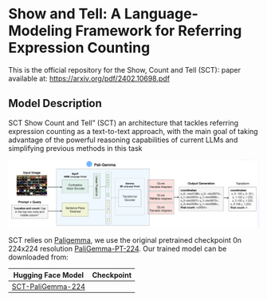 # Show and Tell: A Language-Modeling Framework for Referring Expression Counting

This is the official repository for the Show, Count and Tell (SCT): paper available at: https://arxiv.org/pdf/2402.10698.pdf

## Model Description
SCT Show Count and Tell” (SCT) an architecture that tackles referring expression counting as a text-to-text approach, with the main goal of taking advantage of the powerful reasoning capabilities of current LLMs and simplifying previous methods in this task

<p align="center">
  <img width="700" alt="fig1" src="https://github.com/abrhamkg/CV801_Final_Project/blob/b2630d1ff11e086923350c9e2bead97deeedc52f/ar.png">
</p>

SCT relies on [Paligemma](https://huggingface.co/docs/transformers/main/model_doc/paligemma#transformers.PaliGemmaForConditionalGeneration), we use the original pretrained checkpoint 0n 224x224 resolution [PaliGemma-PT-224](https://huggingface.co/google/paligemma-3b-pt-224). Our trained model can be downloaded from:

| Hugging Face Model  | Checkpoint |
| ------------- | ------------- |
| [SCT-PaliGemma-224](Daromog/paligemma-cord-demo-rand-50epo)

